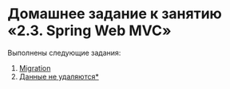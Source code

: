 # Домашнее задание к занятию «2.3. Spring Web MVC»

Выполнены следующие задания: 
1. [Migration](./pom.xml)
2. [Данные не удаляются*](./src/main/java/ru/netology/repository/PostRepositoryStubImpl.java)